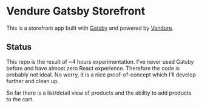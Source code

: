 # Vendure Gatsby Storefront

This is a storefront app built with [Gatsby](https://www.gatsbyjs.org) and powered by [Vendure](https://www.vendure.io/).

## Status

This repo is the result of ~4 hours experimentation. I've never used Gatsby before and have almost zero React experience. Therefore the code is probably not ideal. No worry, it is a nice proof-of-concept which I'll develop further and clean up.

So far there is a list/detail view of products and the ability to add products to the cart.

